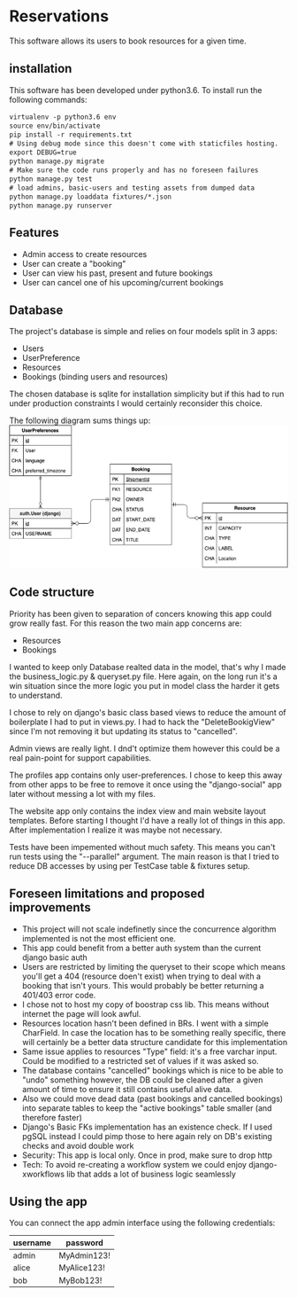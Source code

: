 # Reservations
This software allows its users to book resources for a given time.

## installation
This software has been developed under python3.6. To install run the 
following commands:

```shell
virtualenv -p python3.6 env
source env/bin/activate
pip install -r requirements.txt
# Using debug mode since this doesn't come with staticfiles hosting.
export DEBUG=true 
python manage.py migrate
# Make sure the code runs properly and has no foreseen failures
python manage.py test
# load admins, basic-users and testing assets from dumped data
python manage.py loaddata fixtures/*.json
python manage.py runserver
```

## Features
- Admin access to create resources
- User can create a "booking"
- User can view his past, present and future bookings 
- User can cancel one of his upcoming/current bookings

## Database
The project's database is simple and relies on four models split in 3 apps:

- Users
- UserPreference
- Resources
- Bookings (binding users and resources)

The chosen database is sqlite for installation simplicity but if this had to
run under production constraints I would certainly reconsider this choice.

The following diagram sums things up:
![database-diagram](docs/database-modeling.png)

## Code structure
Priority has been given to separation of concers knowing this app could 
grow really fast. For this reason the two main app concerns are:
- Resources
- Bookings

I wanted to keep only Database realted data in the model, that's why I made 
the business_logic.py & queryset.py file. Here again, on the long run it's a 
win situation since the more logic you put in model class the harder it gets 
to understand.

I chose to rely on django's basic class based views to reduce the amount of 
boilerplate I had to put in views.py. I had to hack the "DeleteBookigView" 
since I'm not removing it but updating its status to "cancelled".

Admin views are really light. I dnd't optimize them however this could be a 
real pain-point for support capabilities.

The profiles app contains only user-preferences. I chose to keep this away from
other apps to be free to remove it once using the "django-social" app later 
without messing a lot with my files.

The website app only contains the index view and main website layout 
templates. Before starting I thought I'd have a really lot of things in this 
app. After implementation I realize it was maybe not necessary.

Tests have been impemented without much safety. This means you can't run 
tests using the "--parallel" argument. The main reason is that I tried to 
reduce DB accesses by using per TestCase table & fixtures setup.

## Foreseen limitations and proposed improvements

- This project will not scale indefinetly since the concurrence algorithm 
implemented is not the most efficient one.
- This app could benefit from a better auth system than the current django 
basic auth
- Users are restricted by limiting the queryset to their scope which means 
you'll get a 404 (resource doen't exist) when trying to deal with a booking 
that isn't yours. This would probably be better returning a 401/403 error code.
- I chose not to host my copy of boostrap css lib. This means without 
internet the page will look awful.
- Resources location hasn't been defined in BRs. I went with a simple 
CharField. In case the location has to be something really specific, there 
will certainly be a better data structure candidate for this implementation
- Same issue applies to resources "Type" field: it's a free varchar input. 
Could be modified to a restricted set of values if it was asked so.
- The database contains "cancelled" bookings which is nice to be able to 
"undo" something however, the DB could be cleaned after a given amount of 
time to ensure it still contains useful alive data.
- Also we could move dead data (past bookings and cancelled bookings) into 
separate tables to keep the "active bookings" table smaller (and therefore 
faster)
- Django's Basic FKs implementation has an existence check. If I used pgSQL 
instead I could pimp those to here again rely on DB's existing checks and 
avoid double work
- Security: This app is local only. Once in prod, make sure to drop http
- Tech: To avoid re-creating a workflow system we could enjoy 
django-xworkflows lib that adds a lot of business logic seamlessly


## Using the app
You can connect the app admin interface using the following credentials:

| username | password    |
|----------|-------------|
| admin    | MyAdmin123! |
| alice    | MyAlice123! |
| bob    | MyBob123! |
